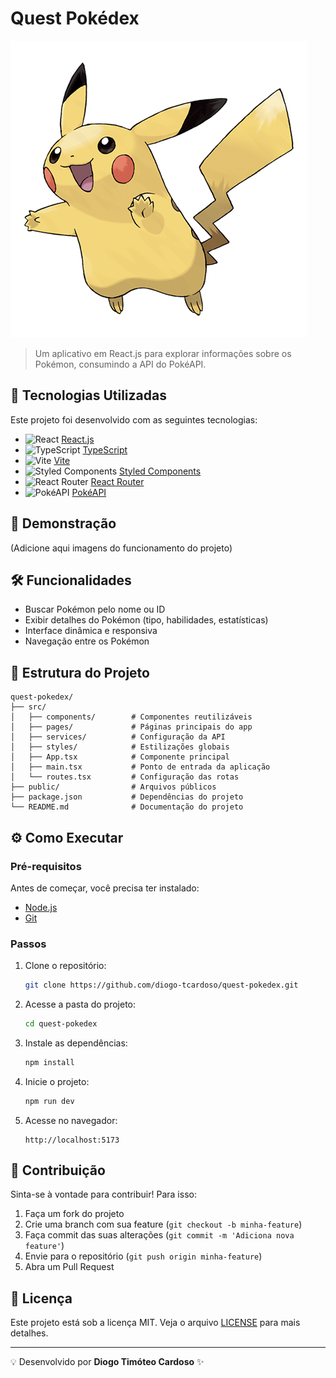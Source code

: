 # Quest Pokédex

![Pokédex Logo](https://raw.githubusercontent.com/PokeAPI/sprites/master/sprites/pokemon/other/official-artwork/25.png)

> Um aplicativo em React.js para explorar informações sobre os Pokémon, consumindo a API do PokéAPI.

## 🚀 Tecnologias Utilizadas

Este projeto foi desenvolvido com as seguintes tecnologias:

- ![React](https://img.shields.io/badge/React-61DAFB?style=for-the-badge&logo=react&logoColor=white) [React.js](https://react.dev/)
- ![TypeScript](https://img.shields.io/badge/TypeScript-3178C6?style=for-the-badge&logo=typescript&logoColor=white) [TypeScript](https://www.typescriptlang.org/)
- ![Vite](https://img.shields.io/badge/Vite-646CFF?style=for-the-badge&logo=vite&logoColor=white) [Vite](https://vitejs.dev/)
- ![Styled Components](https://img.shields.io/badge/Styled--Components-DB7093?style=for-the-badge&logo=styled-components&logoColor=white) [Styled Components](https://styled-components.com/)
- ![React Router](https://img.shields.io/badge/React--Router-CA4245?style=for-the-badge&logo=react-router&logoColor=white) [React Router](https://reactrouter.com/)
- ![PokéAPI](https://img.shields.io/badge/Pok%C3%A9API-FBA919?style=for-the-badge&logo=pokemon&logoColor=white) [PokéAPI](https://pokeapi.co/)

## 📸 Demonstração

(Adicione aqui imagens do funcionamento do projeto)

## 🛠️ Funcionalidades

- Buscar Pokémon pelo nome ou ID
- Exibir detalhes do Pokémon (tipo, habilidades, estatísticas)
- Interface dinâmica e responsiva
- Navegação entre os Pokémon

## 📂 Estrutura do Projeto

```
quest-pokedex/
├── src/
│   ├── components/        # Componentes reutilizáveis
│   ├── pages/             # Páginas principais do app
│   ├── services/          # Configuração da API
│   ├── styles/            # Estilizações globais
│   ├── App.tsx            # Componente principal
│   ├── main.tsx           # Ponto de entrada da aplicação
│   └── routes.tsx         # Configuração das rotas
├── public/                # Arquivos públicos
├── package.json           # Dependências do projeto
└── README.md              # Documentação do projeto
```

## ⚙️ Como Executar

### Pré-requisitos

Antes de começar, você precisa ter instalado:
- [Node.js](https://nodejs.org/)
- [Git](https://git-scm.com/)

### Passos

1. Clone o repositório:
   ```sh
   git clone https://github.com/diogo-tcardoso/quest-pokedex.git
   ```

2. Acesse a pasta do projeto:
   ```sh
   cd quest-pokedex
   ```

3. Instale as dependências:
   ```sh
   npm install
   ```

4. Inicie o projeto:
   ```sh
   npm run dev
   ```

5. Acesse no navegador:
   ```
   http://localhost:5173
   ```

## 🤝 Contribuição

Sinta-se à vontade para contribuir! Para isso:
1. Faça um fork do projeto
2. Crie uma branch com sua feature (`git checkout -b minha-feature`)
3. Faça commit das suas alterações (`git commit -m 'Adiciona nova feature'`)
4. Envie para o repositório (`git push origin minha-feature`)
5. Abra um Pull Request

## 📜 Licença

Este projeto está sob a licença MIT. Veja o arquivo [LICENSE](LICENSE) para mais detalhes.

---

💡 Desenvolvido por **Diogo Timóteo Cardoso** ✨